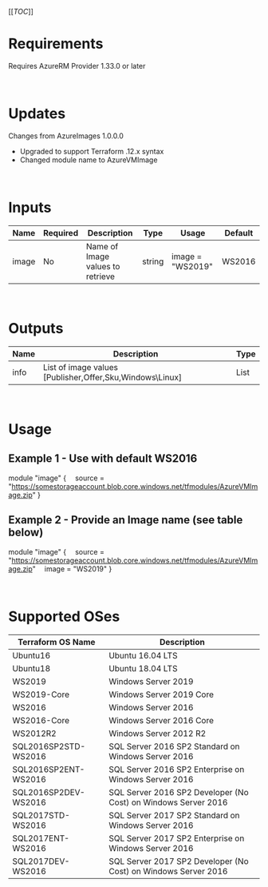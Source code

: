 [[_TOC_]]

# Requirements
Requires AzureRM Provider 1.33.0 or later

<br>

# Updates
Changes from AzureImages 1.0.0.0
* Upgraded to support Terraform .12.x syntax
* Changed module name to AzureVMImage

<br>

# Inputs
|Name|Required|Description|Type|Usage|Default|
|---|---|---|---|---|---|
|image|No|Name of Image values to retrieve|string|image = "WS2019"|WS2016|

<br>

# Outputs
|Name|Description|Type|
|---|---|---|
|info|List of image values [Publisher,Offer,Sku,Windows\Linux]|List|

<br>

# Usage

## Example 1 - Use with default WS2016
<!-- In VS Code the line feeds don't show in the markdown preview but it is correct on the Azure DevOps Wiki -->
module "image" {
&emsp;source  = "https://somestorageaccount.blob.core.windows.net/tfmodules/AzureVMImage.zip"
}

## Example 2 - Provide an Image name (see table below)
module "image" {
&emsp;source  = "https://somestorageaccount.blob.core.windows.net/tfmodules/AzureVMImage.zip"
&emsp;image   = "WS2019"
}

<br>

# Supported OSes
|Terraform OS Name|Description|
|---|---|
|Ubuntu16|Ubuntu 16.04 LTS|
|Ubuntu18|Ubuntu 18.04 LTS|
|WS2019|Windows Server 2019|
|WS2019-Core|Windows Server 2019 Core|
|WS2016|Windows Server 2016|
|WS2016-Core|Windows Server 2016 Core|
|WS2012R2|Windows Server 2012 R2|
|SQL2016SP2STD-WS2016|SQL Server 2016 SP2 Standard on Windows Server 2016|
|SQL2016SP2ENT-WS2016|SQL Server 2016 SP2 Enterprise on Windows Server 2016|
|SQL2016SP2DEV-WS2016|SQL Server 2016 SP2 Developer (No Cost) on Windows Server 2016|
|SQL2017STD-WS2016|SQL Server 2017 SP2 Standard on Windows Server 2016|
|SQL2017ENT-WS2016|SQL Server 2017 SP2 Enterprise on Windows Server 2016|
|SQL2017DEV-WS2016|SQL Server 2017 SP2 Developer (No Cost) on Windows Server 2016|

